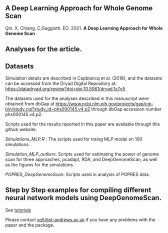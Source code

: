 ## A Deep Learning Approach for Whole Genome Scan

Qin. X, Chiang, C,Gaggiotti. EO. 2021. **A Deep Learning Approach for Whole Genome Scan**


## Analyses for the article.

## Datasets

Simulation details are described in Capblancq et al. (2018), and the datasets can be accessed from the Dryad Digital Repository at: https://datadryad.org/review?doi=doi:10.5061/dryad.1s7v5. 

The datasets used for the analyses described in this manuscript were obtained from dbGap at https://www.ncbi.nlm.nih.gov/projects/gap/cgi-bin/study.cgi?study_id=phs000145.v4.p2 through dbGap accession number phs000145.v4.p2.

Scripts used for the results reported in this paper are available through this github website.


_Simulations_MLP.R_ : The scripts used for traing MLP model on 100 simulations.

_Simulation_MLP_outliers_: Scripts used for estimating the power of genome scan for three approaches, pcadapt, RDA, and DeepGenomeScan, as well as the figures for the simulations.

_POPRES_DeepGenomeScan_: Scripts used in analysis of POPRES data.

## Step by Step examples for compiling different neural network models using DeepGenomeScan.

See [tutorials](https://xinghuq.github.io/DeepGenomeScan/articles/Deep%20Learning%20Architecture%20Construction.html)

Please contact xq5@st-andrews.ac.uk if you have any problems with the paper and the package.
